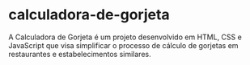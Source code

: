 # calculadora-de-gorjeta
A Calculadora de Gorjeta é um projeto desenvolvido em HTML, CSS e JavaScript que visa simplificar o processo de cálculo de gorjetas em restaurantes e estabelecimentos similares.
